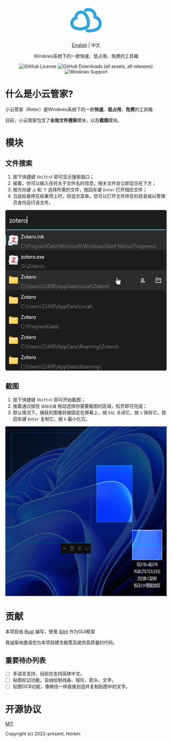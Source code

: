 <p align="center"><a href="https://github.com/Horbin-Magician/rotor-rs" target="_blank" rel="noopener noreferrer"><img width="100" src="../src/ui/assets/logo.png" alt="Rotor logo"></a></p>

<p align="center">
<a href="README.md">English</a>
<span> | </span>
<span>中文</span>
</p>

<p align="center"><span>Windows系统下的一款快速、低占用、免费的工具箱</span></p>

<div align="center">

![GitHub License](https://img.shields.io/github/license/Horbin-Magician/rotor)
![GitHub Downloads (all assets, all releases)](https://img.shields.io/github/downloads/Horbin-Magician/rotor/total)
![Windows Support](https://img.shields.io/badge/Windows-0078D6?style=flat&logo=windows&logoColor=white)

</div>

# 什么是小云管家?

小云管家（Rotor）是Windows系统下的一款**快速**、**低占用**、**免费**的工具箱

目前，小云管家包含了**全局文件搜索**模块，以及**截图**模块。

# 模块

## 文件搜索

1. 按下快捷键 `Shift+F` 即可显示搜索窗口；
2. 接着，你可以输入任何关于文件名的信息，相关文件会立即显示在下方；
3. 按方向键 `上` 和 `下` 选择所需的文件，按回车键 `Enter` 打开相应文件； 
4. 当鼠标悬停在结果项上时，将显示菜单。您可以打开文件所在的目录或以管理员身份运行该文件。

<div align=center>
<img src="./doc/search_demo.png" width="521" height="500"> 
</div>

## 截图

1. 按下快捷键 `Shift+C` 即可开始截图；
2. 接着通过按住 `鼠标左键` 拖动选择你需要截图的区域，松开即可完成；
3. 默认情况下，捕获的图像将被固定在屏幕上，按 `ESC` 关闭它，按 `s` 保存它，按回车键 `Enter` 复制它，按 `h` 最小化它。

<div align=center>
<img src="./doc/screenshot_demo.png" width="671" height="528"> 
</div>

# 贡献

本项目由 [Rust](https://www.rust-lang.org/) 编写，使用 [Slint](https://slint.dev/) 作为GUI框架

我诚挚地邀请您为本项目建言献策及提供高质量的代码。

## 重要待办列表

- [ ] 多语言支持，目前仅支持简体中文。
- [ ] 贴图标记功能，自由绘制线条、矩形、箭头、文字。
- [ ] 贴图OCR功能，像微信一样直接划选并复制贴图中的文字。

# 开源协议

[MIT](https://opensource.org/licenses/MIT)

Copyright (c) 2022-present, Horbin
